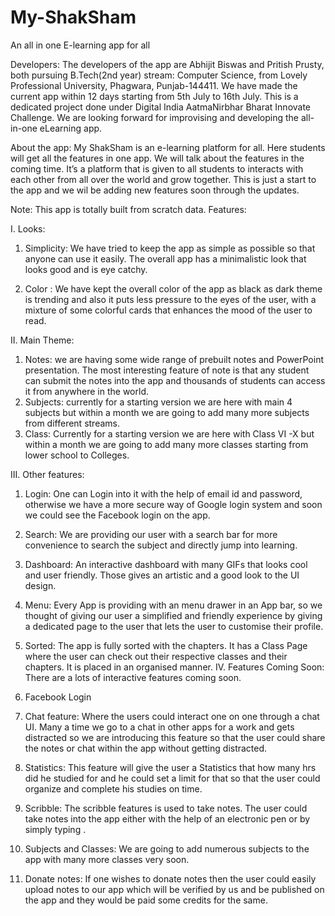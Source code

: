 # My-ShakSham
An all in one E-learning app for all


Developers:
The developers of the app are Abhijit Biswas and Pritish Prusty, both pursuing B.Tech(2nd year) stream: Computer Science, from Lovely Professional University, Phagwara, Punjab-144411. We have made the current app within 12 days starting from 5th July to 16th July. This is a dedicated project done under Digital India AatmaNirbhar Bharat Innovate Challenge. We are looking forward for improvising and developing the all-in-one eLearning app.



About the app:
My ShakSham is an e-learning platform for all. Here students will get all the features in one app. We will talk about the features in the coming time. It’s a platform that is given to all students to interacts with each other from all over the world and grow together. This is just a start to the app and we wil be adding new features soon through the updates.

Note: This app is totally built from scratch data.
Features:

I.	Looks:

1.	 Simplicity:   We have tried to keep the app as simple as possible so that anyone can use it easily. The overall app has a minimalistic look that looks good and is eye catchy.

2.	Color :   We have kept the overall color of the app as black as dark theme is trending and also it puts less pressure to the eyes of the user, with a mixture of some colorful cards that enhances the mood of the user to read.

II.	Main Theme:

1.	Notes: we are having some wide range of prebuilt notes and PowerPoint presentation. The most interesting feature of note is that any student can submit the notes into the app and thousands of students can access it from anywhere in the world.
2.	Subjects: currently for a starting version we are here with main 4 subjects but within a month we are going to add many more subjects from different streams.
3.	Class: Currently for a starting version we are here with Class VI -X but within a month we are going to add many more classes starting from lower school to Colleges.

III.	Other features:

1.	Login: One can Login into it with the help of email id and password, otherwise we have a more secure way of Google login system and soon we could see the Facebook login on the app.
2.	Search: We are providing our user with a search bar for more convenience to search the subject and directly jump into learning.
3.	Dashboard: An interactive dashboard with many GIFs that looks cool and user friendly. Those gives an artistic and a good look to the UI design.
4.	Menu: Every App is providing with an menu drawer in an App bar, so we thought of giving our user a simplified and friendly experience by giving a dedicated page to the user that lets the user to customise their profile.
5.	Sorted: The app is fully sorted with the chapters. It has a Class Page where the user can check out their respective classes and their chapters. It is placed in an organised manner.
IV.	Features Coming Soon:  There are a lots of interactive features coming soon.

1.	Facebook Login
2.	Chat feature: Where the users could interact one on one through a chat UI. Many a time we go to a chat in other apps for a work and gets distracted so we are introducing this feature so that the user could share the notes or chat within the app without getting distracted.
3.	Statistics: This feature will give the user a Statistics that how many hrs did he studied for and he could set a limit for that so that the user could organize and complete his studies on time.
4.	Scribble: The scribble features is used to take notes. The user could take notes into the app either with the help of an electronic pen or by simply typing .
5.	Subjects and Classes: We are going to add numerous subjects to the app with many more classes very soon.
6.	Donate notes: If one wishes to donate notes then the user could easily upload notes to our app which will be verified by us and be published on the app and they would be paid some credits for the same.

